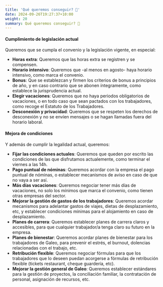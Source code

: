 ```yaml
---
title: 'Qué queremos conseguir? 💪'
date: 2024-09-26T19:27:37+10:00
weight: 20
summary: Qué queremos conseguir? 💪
---
```


#### Cumplimiento de legislación actual

Queremos que se cumpla el convenio y la legislación vigente, en especial:

- **Horas extra**: Queremos que las horas extra se registren y se compensen.
- **Horario intensivo**: Queremos que -al menos en agosto- haya horario intensivo, como marca el convenio.
- **Bonus**: Que se establezcan y firmen los criterios de bonus a principios de año, y en caso contrario que se abonen íntegramente, como establece la jurisprudencia actual.
- **Elegir vacaciones**: Queremos que no haya periodos obligatorios de vacaciones, o en todo caso que sean pactados con los trabajadores, como recoge el Estatuto de los Trabajadores.
- **Desconexión y privacidad**: Queremos que se respeten los derechos de desconexión y no se envíen mensajes o se hagan llamadas fuera del horario laboral.

#### Mejora de condiciones

Y además de cumplir la legalidad actual, queremos:

- **Fijar las condiciones actuales**: Queremos que queden por escrito las condiciones de las que disfrutamos actualemente, como terminar el viernes a las 14h.
- **Pago puntual de nóminas**: Queremos acordar con la empresa el pago puntual de nóminas, o establecer mecanismos de aviso en caso de que no vaya a ser así.
- **Más días vacaciones**: Queremos negociar tener más días de vacaciones, no solo los mínimos que marca el convenio, como tienen otras empresas del sector.
- **Mejorar la gestión de gastos de los trabajadores**: Queremos acordar mecanismos para adelantar gastos de viajes, dietas de desplazamiento, etc, y establecer condiciones mínimas para el alojamiento en caso de desplazamiento.
- **Planes de carrera**: Queremos establecer planes de carrera claros y accesibles, para que cualquier trabajador/a tenga claro su futuro en la empresa.
- **Planes de bienestar**: Queremos acordar planes de bienestar para los trabajadores de Galeo, para prevenir el estrés, el burnout, dolencias relacionadas con el trabajo, etc.
- **Retribución flexible**: Queremos negociar fórmulas para que los trabajadores que lo deseen puedan acorgerse a fórmulas de retribución flexible (tickets restaurant, cheque guardería, etc).
- **Mejorar la gestión general de Galeo**: Queremos establecer estándares para la gestión de proyectos, la conciliación familiar, la contratación de personal, asignación de recursos, etc.

<!--more-->